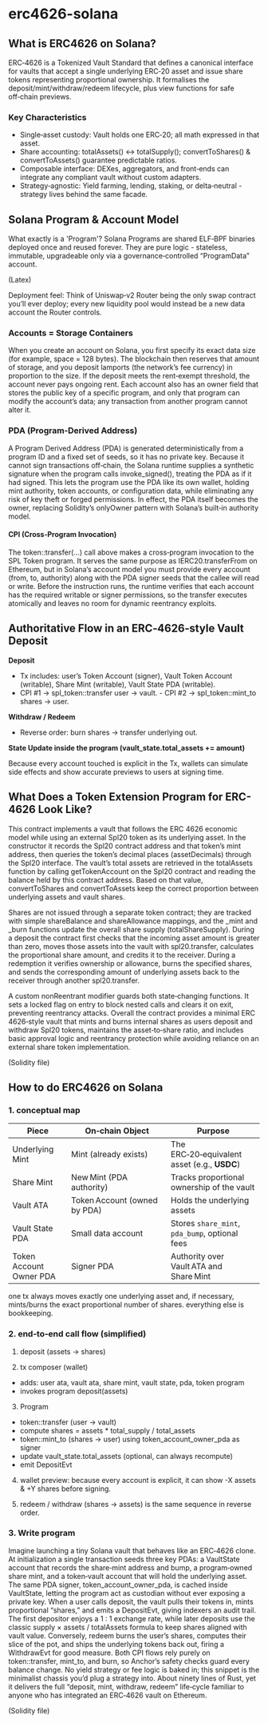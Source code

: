 # erc4626-solana

## What is ERC4626 on Solana?

ERC‑4626 is a Tokenized Vault Standard that defines a canonical interface for vaults that accept a single underlying ERC‑20 asset and issue share tokens representing proportional ownership. It formalises the deposit/mint/withdraw/redeem lifecycle, plus view functions for safe off‑chain previews.

### Key Characteristics
- Single‑asset custody: Vault holds one ERC‑20; all math expressed in that asset.
- Share accounting: totalAssets() ↔ totalSupply(); convertToShares() & convertToAssets() guarantee predictable ratios.
- Composable interface: DEXes, aggregators, and front‑ends can integrate any compliant vault without custom adapters.
- Strategy‑agnostic: Yield farming, lending, staking, or delta‑neutral - strategy lives behind the same facade.


## Solana Program & Account Model
What exactly is a 'Program'?
Solana Programs are shared ELF‑BPF binaries deployed once and reused forever. They are pure logic - stateless, immutable, upgradeable only via a governance‑controlled “ProgramData” account.

(Latex)

Deployment feel: Think of Uniswap‑v2 Router being the only swap contract you’ll ever deploy; every new liquidity pool would instead be a new data account the Router controls.

### Accounts = Storage Containers
When you create an account on Solana, you first specify its exact data size (for example, space = 128 bytes). The blockchain then reserves that amount of storage, and you deposit lamports (the network’s fee currency) in proportion to the size. If the deposit meets the rent‑exempt threshold, the account never pays ongoing rent. Each account also has an owner field that stores the public key of a specific program, and only that program can modify the account’s data; any transaction from another program cannot alter it.

### PDA (Program‑Derived Address)
A Program Derived Address (PDA) is generated deterministically from a program ID and a fixed set of seeds, so it has no private key. Because it cannot sign transactions off‑chain, the Solana runtime supplies a synthetic signature when the program calls invoke_signed(), treating the PDA as if it had signed. This lets the program use the PDA like its own wallet, holding mint authority, token accounts, or configuration data, while eliminating any risk of key theft or forged permissions. In effect, the PDA itself becomes the owner, replacing Solidity’s onlyOwner pattern with Solana’s built‑in authority model.

#### CPI (Cross‑Program Invocation)
The token::transfer(...) call above makes a cross‑program invocation to the SPL Token program. It serves the same purpose as IERC20.transferFrom on Ethereum, but in Solana’s account model you must provide every account (from, to, authority) along with the PDA signer seeds that the callee will read or write. Before the instruction runs, the runtime verifies that each account has the required writable or signer permissions, so the transfer executes atomically and leaves no room for dynamic reentrancy exploits.

## Authoritative Flow in an ERC‑4626‑style Vault Deposit
**Deposit**
- Tx includes: user’s Token Account (signer), Vault Token Account (writable), Share Mint (writable), Vault State PDA (writable).
- CPI #1 → spl_token::transfer user → vault.
﻿- CPI #2 → spl_token::mint_to shares → user.

**Withdraw / Redeem**
- Reverse order: burn shares → transfer underlying out.

**State Update inside the program (vault_state.total_assets += amount)**

Because every account touched is explicit in the Tx, wallets can simulate side effects and show accurate previews to users at signing time.

## What Does a Token Extension Program for ERC-4626 Look Like?
This contract implements a vault that follows the ERC 4626 economic model while using an external Spl20 token as its underlying asset. In the constructor it records the Spl20 contract address and that token’s mint address, then queries the token’s decimal places (assetDecimals) through the Spl20 interface. The vault’s total assets are retrieved in the totalAssets function by calling getTokenAccount on the Spl20 contract and reading the balance held by this contract address. Based on that value, convertToShares and convertToAssets keep the correct proportion between underlying assets and vault shares.

Shares are not issued through a separate token contract; they are tracked with simple shareBalance and shareAllowance mappings, and the _mint and _burn functions update the overall share supply (totalShareSupply). During a deposit the contract first checks that the incoming asset amount is greater than zero, moves those assets into the vault with spl20.transfer, calculates the proportional share amount, and credits it to the receiver. During a redemption it verifies ownership or allowance, burns the specified shares, and sends the corresponding amount of underlying assets back to the receiver through another spl20.transfer.

A custom nonReentrant modifier guards both state‑changing functions. It sets a locked flag on entry to block nested calls and clears it on exit, preventing reentrancy attacks. Overall the contract provides a minimal ERC 4626‑style vault that mints and burns internal shares as users deposit and withdraw Spl20 tokens, maintains the asset‑to‑share ratio, and includes basic approval logic and reentrancy protection while avoiding reliance on an external share token implementation.

(Solidity file)

## How to do ERC4626 on Solana

### 1. conceptual map
| Piece                      | On‑chain Object                      | Purpose                                                                   |
|----------------------------|--------------------------------------|---------------------------------------------------------------------------|
| Underlying Mint            | Mint (already exists)                | The ERC‑20‑equivalent asset (e.g., **USDC**)                              |
| Share Mint                 | New Mint (PDA authority)             | Tracks proportional ownership of the vault                                |
| Vault ATA                  | Token Account (owned by PDA)         | Holds the underlying assets                                               |
| Vault State PDA            | Small data account                   | Stores `share_mint`, `pda_bump`, optional fees                            |
| Token Account Owner PDA    | Signer PDA                           | Authority over Vault ATA and Share Mint                                   |

one tx always moves exactly one underlying asset and, if necessary, mints/burns the exact proportional number of shares. everything else is bookkeeping.

### 2. end‑to‑end call flow (simplified)
1) deposit (assets → shares)

2) tx composer (wallet)
- adds: user ata, vault ata, share mint, vault state, pda, token program
- invokes program deposit(assets)

3) Program
- token::transfer (user → vault)
- compute shares = assets * total_supply / total_assets
- token::mint_to (shares → user) using token_account_owner_pda as signer
- update vault_state.total_assets (optional, can always recompute)
- emit DepositEvt

4) wallet preview: because every account is explicit, it can show -X assets & +Y shares before signing.

5) redeem / withdraw (shares → assets) is the same sequence in reverse order.

### 3. Write program
Imagine launching a tiny Solana vault that behaves like an ERC‑4626 clone. At initialization a single transaction seeds three key PDAs: a VaultState account that records the share‑mint address and bump, a program‑owned share mint, and a token‑vault account that will hold the underlying asset. The same PDA signer, token_account_owner_pda, is cached inside VaultState, letting the program act as custodian without ever exposing a private key. When a user calls deposit, the vault pulls their tokens in, mints proportional “shares,” and emits a DepositEvt, giving indexers an audit trail. The first depositor enjoys a 1 : 1 exchange rate, while later deposits use the classic supply × assets / totalAssets formula to keep shares aligned with vault value. Conversely, redeem burns the user’s shares, computes their slice of the pot, and ships the underlying tokens back out, firing a WithdrawEvt for good measure. Both CPI flows rely purely on token::transfer, mint_to, and burn, so Anchor’s safety checks guard every balance change. No yield strategy or fee logic is baked in; this snippet is the minimalist chassis you’d plug a strategy into. About ninety lines of Rust, yet it delivers the full “deposit, mint, withdraw, redeem” life‑cycle familiar to anyone who has integrated an ERC‑4626 vault on Ethereum.

(Solidity file) 
